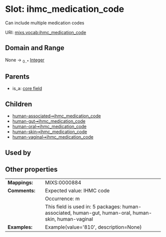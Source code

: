 
# Slot: ihmc_medication_code


Can include multiple medication codes

URI: [mixs.vocab:ihmc_medication_code](https://w3id.org/mixs/vocab/ihmc_medication_code)


## Domain and Range

None &#8594;  <sub>0..\*</sub> [Integer](types/Integer.md)

## Parents

 *  is_a: [core field](core_field.md)

## Children

 *  [human-associated➞ihmc_medication_code](human_associated_ihmc_medication_code.md)
 *  [human-gut➞ihmc_medication_code](human_gut_ihmc_medication_code.md)
 *  [human-oral➞ihmc_medication_code](human_oral_ihmc_medication_code.md)
 *  [human-skin➞ihmc_medication_code](human_skin_ihmc_medication_code.md)
 *  [human-vaginal➞ihmc_medication_code](human_vaginal_ihmc_medication_code.md)

## Used by


## Other properties

|  |  |  |
| --- | --- | --- |
| **Mappings:** | | MIXS:0000884 |
| **Comments:** | | Expected value: IHMC code |
|  | | Occurrence: m |
|  | | This field is used in: 5 packages: human-associated, human-gut, human-oral, human-skin, human-vaginal |
| **Examples:** | | Example(value='810', description=None) |

